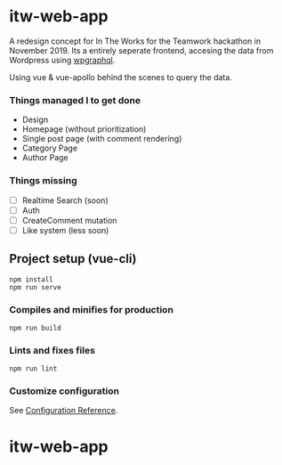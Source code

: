 # itw-web-app

A redesign concept for In The Works for the Teamwork hackathon in November 2019. Its a entirely seperate frontend, accesing the data from Wordpress using [wpgraphql](https://www.wpgraphql.com/).

Using vue & vue-apollo behind the scenes to query the data.

### Things managed I to get done
- Design
- Homepage (without prioritization)
- Single post page (with comment rendering)
- Category Page
- Author Page

### Things missing 
- [ ] Realtime Search (soon)
- [ ] Auth 
- [ ] CreateComment mutation
- [ ] Like system (less soon)
 
## Project setup (vue-cli)
```
npm install
npm run serve
```

### Compiles and minifies for production
```
npm run build
```

### Lints and fixes files
```
npm run lint
```

### Customize configuration
See [Configuration Reference](https://cli.vuejs.org/config/).
# itw-web-app

